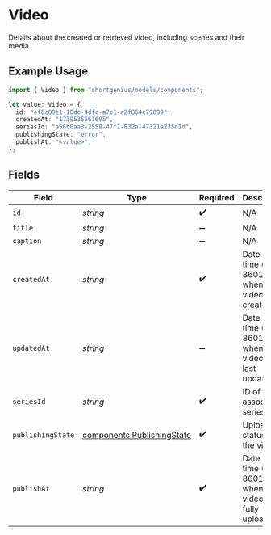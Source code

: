 # Video

Details about the created or retrieved video, including scenes and their media.

## Example Usage

```typescript
import { Video } from "shortgenius/models/components";

let value: Video = {
  id: "ef6c89e1-10dc-4dfc-a7c1-a2f864c79099",
  createdAt: "1739535661695",
  seriesId: "a56b0aa3-2559-47f1-832a-47321a235d1d",
  publishingState: "error",
  publishAt: "<value>",
};
```

## Fields

| Field                                                                    | Type                                                                     | Required                                                                 | Description                                                              |
| ------------------------------------------------------------------------ | ------------------------------------------------------------------------ | ------------------------------------------------------------------------ | ------------------------------------------------------------------------ |
| `id`                                                                     | *string*                                                                 | :heavy_check_mark:                                                       | N/A                                                                      |
| `title`                                                                  | *string*                                                                 | :heavy_minus_sign:                                                       | N/A                                                                      |
| `caption`                                                                | *string*                                                                 | :heavy_minus_sign:                                                       | N/A                                                                      |
| `createdAt`                                                              | *string*                                                                 | :heavy_check_mark:                                                       | Date and time (ISO 8601) when the video was created.                     |
| `updatedAt`                                                              | *string*                                                                 | :heavy_minus_sign:                                                       | Date and time (ISO 8601) when the video was last updated.                |
| `seriesId`                                                               | *string*                                                                 | :heavy_check_mark:                                                       | ID of the associated series.                                             |
| `publishingState`                                                        | [components.PublishingState](../../models/components/publishingstate.md) | :heavy_check_mark:                                                       | Upload status of the video.                                              |
| `publishAt`                                                              | *string*                                                                 | :heavy_check_mark:                                                       | Date and time (ISO 8601) when the video was fully uploaded.              |